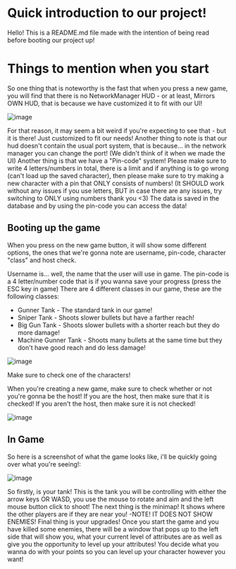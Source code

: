 # Quick introduction to our project!
Hello! This is a README.md file made with the intention of being read before booting our project up! 

# Things to mention when you start
So one thing that is noteworthy is the fast that when you press a new game, you will find that there is no NetworkManager HUD - or at least, Mirrors OWN HUD, that is because we have customized it to fit with our UI!

![image](https://github.com/kommunerne/Eksamensprojekt-Spilprogrammering-Semester-2/assets/115499353/bf9ad07a-eb1d-4f11-b297-bc7471c3b528)

For that reason, it may seem a bit weird if you're expecting to see that - but it is there! Just customized to fit our needs! Another thing to note is that our hud doesn't contain the usual port system, that is because... in the network manager you can change the port! (We didn't think of it when we made the UI)
Another thing is that we have a "Pin-code" system! Please make sure to write 4 letters/numbers in total, there is a limit and if anything is to go wrong (can't load up the saved character), then please make sure to try making a new character with a pin that ONLY consists of numbers!
(It SHOULD work without any issues if you use letters, BUT in case there are any issues, try switching to ONLY using numbers thank you <3) 
The data is saved in the database and by using the pin-code you can access the data! 

## Booting up the game
When you press on the new game button, it will show some different options, the ones that we're gonna note are username, pin-code, character "class" and host check. 

Username is... well, the name that the user will use in game.
The pin-code is a 4 letter/number code that is if you wanna save your progress (press the ESC key in game) 
There are 4 different classes in our game, these are the following classes: 
* Gunner Tank - The standard tank in our game! 
* Sniper Tank - Shoots slower bullets but have a farther reach! 
* Big Gun Tank - Shoots slower bullets with a shorter reach but they do more damage!
* Machine Gunner Tank - Shoots many bullets at the same time but they don't have good reach and do less damage!

![image](https://github.com/kommunerne/Eksamensprojekt-Spilprogrammering-Semester-2/assets/115499353/25b0e9e7-b59a-4d80-b215-0f49754494e7)

Make sure to check one of the characters! 

When you're creating a new game, make sure to check whether or not you're gonna be the host! If you are the host, then make sure that it is checked! If you aren't the host, then make sure it is not checked! 

![image](https://github.com/kommunerne/Eksamensprojekt-Spilprogrammering-Semester-2/assets/115499353/5c0cdfc3-7129-4368-a149-574088a49b43)

## In Game
So here is a screenshot of what the game looks like, i'll be quickly going over what you're seeing!: 

![image](https://github.com/kommunerne/Eksamensprojekt-Spilprogrammering-Semester-2/assets/115499353/4eb360f5-d512-4534-9790-db3fde9afe7e)

So firstly, is your tank! This is the tank you will be controlling with either the arrow keys OR WASD, you use the mouse to rotate and aim and the left mouse button click to shoot! 
The next thing is the minimap! It shows where the other players are if they are near you! -NOTE! IT DOES NOT SHOW ENEMIES! 
Final thing is your upgrades! Once you start the game and you have killed some enemies, there will be a window that pops up to the left side that will show you, what your current level of attributes are as well as give you the opportunity to level up your attributes! You decide what you wanna do with your points so you can level up your character however you want!



